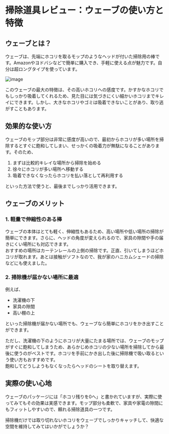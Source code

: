 # 掃除道具レビュー：ウェーブの使い方と特徴

## ウェーブとは？
ウェーブは、先端にホコリを取るモップのようなヘッドが付いた掃除用の棒です。Amazonやヨドバシなどで簡単に購入でき、手軽に使える点が魅力です。自分は超ロングタイプを使っています。    

![image](https://github.com/user-attachments/assets/1d794cab-39d3-4ad8-ab4e-a67b1565bc54)


このウェーブの最大の特徴は、その高いホコリへの感度です。かすかなホコリでもしっかり吸着してくれるため、見た目には気づきにくい細かいホコリまでキレイにできます。しかし、大きなホコリやゴミは吸着できないことがあり、取り逃がすこともあります。

## 効果的な使い方
ウェーブのモップ部分は非常に感度が高いので、最初からホコリが多い場所を掃除するとすぐに飽和してしまい、せっかくの吸着力が無駄になることがあります。そのため、

1. まずは比較的キレイな場所から掃除を始める
2. 徐々にホコリが多い場所へ移動する
3. 吸着できなくなったらホコリを払い落として再利用する

といった方法で使うと、最後までしっかり活用できます。

## ウェーブのメリット
### 1. 軽量で伸縮性のある棒
ウェーブの本体はとても軽く、伸縮性もあるため、高い場所や低い場所の掃除が簡単にできます。さらに、ヘッドの角度が変えられるので、家具の隙間や手の届きにくい場所にも対応できます。  
おすすめの場所はカーテンレールの上側の掃除です。正直、引いてしまうほどホコリが取れます。あとは接触がソフトなので、我が家のハニカムシェードの掃除などにも使えました。  

### 2. 掃除機が届かない場所に最適
例えば、
- 洗濯機の下
- 家具の隙間
- 高い棚の上

といった掃除機が届かない場所でも、ウェーブなら簡単にホコリをかき出すことができます。

ただし、洗濯機の下のようにホコリが大量にたまる場所では、ウェーブのモップがすぐに飽和してしまうため、あらかじめホコリの少ない場所を掃除してから最後に使うのがベストです。ホコリを手前にかき出した後に掃除機で吸い取るという使い方もおすすめです。  
飽和してどうしようもなくなったらヘッドのシートを取り替えます。    

## 実際の使い心地
ウェーブのパッケージには「ホコリ残りを0へ」と書かれていますが、実際に使ってみてもその効果は実感できます。モップ部分も柔軟で、家具や家電の隙間にもフィットしやすいので、頼れる掃除道具の一つです。

掃除機だけでは取り切れないホコリをウェーブでしっかりキャッチして、快適な空間を維持してみてはいかがでしょうか？

